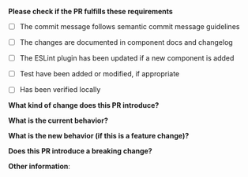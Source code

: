**Please check if the PR fulfills these requirements**
- [ ] The commit message follows semantic commit message guidelines
- [ ] The changes are documented in component docs and changelog
- [ ] The ESLint plugin has been updated if a new component is added
- [ ] Test have been added or modified, if appropriate
- [ ] Has been verified locally


**What kind of change does this PR introduce?** <!--(Bug fix, feature, docs update, ...)-->
<!--
  If this pull request is related to an issue, include:
  Closes #<issue_number>
  or
  Supports #<issue_number>
-->


**What is the current behavior?** <!--(You can also link to an open issue here)-->



**What is the new behavior (if this is a feature change)?**



**Does this PR introduce a breaking change?** <!--(What changes might users need to make in their application due to this PR?)-->



**Other information**:


